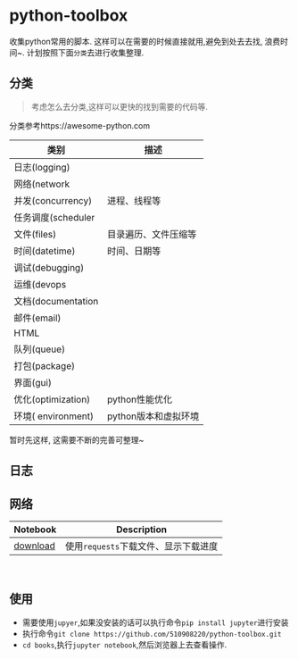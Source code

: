 # python-toolbox
收集python常用的脚本. 这样可以在需要的时候直接就用,避免到处去去找, 浪费时间~. 计划按照下面`分类`去进行收集整理.


## 分类

> 考虑怎么去分类,这样可以更快的找到需要的代码等.

分类参考https://awesome-python.com

| 类别               | 描述            |
| ---------------- | ------------- |
| 日志(logging)      |               |
| 网络(network       |               |
| 并发(concurrency)  | 进程、线程等        |
| 任务调度(scheduler   |               |
| 文件(files)        | 目录遍历、文件压缩等    |
| 时间(datetime)     | 时间、日期等        |
| 调试(debugging)    |               |
| 运维(devops        |               |
| 文档(documentation |               |
| 邮件(email)        |               |
| HTML             |               |
| 队列(queue)        |               |
| 打包(package)      |               |
| 界面(gui)          |               |
| 优化(optimization) | python性能优化    |
| 环境( environment) | python版本和虚拟环境 |

暂时先这样, 这需要不断的完善可整理~

## 日志

## 网络
| Notebook                                 | Description             |
| ---------------------------------------- | ----------------------- |
| [download](http://nbviewer.ipython.org/github.com/510908220/python-toolbox/tree/master/books/network/download.ipynb) | 使用`requests`下载文件、显示下载进度 |


<br/>




## 使用

- 需要使用`jupyer`,如果没安装的话可以执行命令`pip install jupyter`进行安装
- 执行命令`git clone https://github.com/510908220/python-toolbox.git`
- `cd books`,执行`jupyter notebook`,然后浏览器上去查看操作.

